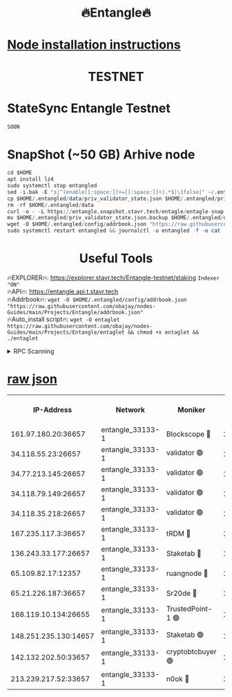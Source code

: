 <h1 align="center"> 🔥Entangle🔥</h1>

[Node installation instructions](https://github.com/obajay/nodes-Guides/tree/main/Projects/Entangle)
=

<h1 align="center"> TESTNET</h1>

# StateSync Entangle Testnet
```python
SOON
```
# SnapShot (~50 GB) Arhive node
```python
cd $HOME
apt install lz4
sudo systemctl stop entangled
sed -i.bak -E "s|^(enable[[:space:]]+=[[:space:]]+).*$|\1false|" ~/.entangled/config/config.toml
cp $HOME/.entangled/data/priv_validator_state.json $HOME/.entangled/priv_validator_state.json.backup
rm -rf $HOME/.entangled/data
curl -o - -L https://entangle.snapshot.stavr.tech/entagle/entagle-snap.tar.lz4 | lz4 -c -d - | tar -x -C $HOME/.entangled --strip-components 2
mv $HOME/.entangled/priv_validator_state.json.backup $HOME/.entangled/data/priv_validator_state.json
wget -O $HOME/.entangled/config/addrbook.json "https://raw.githubusercontent.com/obajay/nodes-Guides/main/Projects/Entangle/addrbook.json"
sudo systemctl restart entangled && journalctl -u entangled -f -o cat
```
 <h1 align="center"> Useful Tools</h1>
 
🔥EXPLORER🔥: https://explorer.stavr.tech/Entangle-testnet/staking        `Indexer "ON"` \
🔥API🔥:      https://entangle.api.t.stavr.tech \
🔥Addrbook🔥: ```wget -O $HOME/.entangled/config/addrbook.json "https://raw.githubusercontent.com/obajay/nodes-Guides/main/Projects/Entangle/addrbook.json"``` \
🔥Auto_install script🔥:  `wget -O entaglet https://raw.githubusercontent.com/obajay/nodes-Guides/main/Projects/Entangle/entaglet && chmod +x entaglet && ./entaglet`


<details>
<summary>RPC Scanning</summary>

<h2 align="center"> We scan nodes in real time every 4 hours. And we provide the final result of RPC endpoints.
We cannot influence the operation of these nodes in any way. </h2>


```python
If Voting Power is higher than 0 --> then the Node is a validator of the network and may be subject to attack and be a potential threat to the chain.
```
```python
We marked such validators with a red symbol
```

</details>

[raw json](https://rpc-check.entangt.stavr.tech/entangt/rpc-entangt-result.json)
=


<table><tr><th>IP-Address</th><th>Network</th><th>Moniker</th><th>Latest Block Height</th><th>Earliest Block Height</th><th>Catching Up</th><th>Tx Index</th><th>Voting Power</th><th>Scan Time</th></tr><tr><td>161.97.180.20:36657</td><td>entangle_33133-1</td><td>Blockscope 🔴</td><td>2804677</td><td>1</td><td>False</td><td>off</td><td>309760544247204</td><td>2024-03-25T22:46:15.209087193UTC</td></tr><tr><td>34.118.55.23:26657</td><td>entangle_33133-1</td><td>validator 🟢</td><td>2804677</td><td>1</td><td>False</td><td>on</td><td>0</td><td>2024-03-25T22:46:17.925641461UTC</td></tr><tr><td>34.77.213.145:26657</td><td>entangle_33133-1</td><td>validator 🟢</td><td>2804677</td><td>1</td><td>False</td><td>on</td><td>0</td><td>2024-03-25T22:46:20.203290970UTC</td></tr><tr><td>34.118.79.149:26657</td><td>entangle_33133-1</td><td>validator 🟢</td><td>2804683</td><td>1</td><td>False</td><td>on</td><td>0</td><td>2024-03-25T22:46:37.290958975UTC</td></tr><tr><td>34.118.35.218:26657</td><td>entangle_33133-1</td><td>validator 🟢</td><td>2804685</td><td>1</td><td>False</td><td>on</td><td>0</td><td>2024-03-25T22:46:39.673049759UTC</td></tr><tr><td>167.235.117.3:36657</td><td>entangle_33133-1</td><td>tRDM 🔴</td><td>2804685</td><td>1</td><td>False</td><td>on</td><td>216776925020225</td><td>2024-03-25T22:46:39.940829733UTC</td></tr><tr><td>136.243.33.177:26657</td><td>entangle_33133-1</td><td>Staketab 🔴</td><td>2804679</td><td>660001</td><td>False</td><td>on</td><td>181153136618817</td><td>2024-03-25T22:46:28.591794667UTC</td></tr><tr><td>65.109.82.17:12357</td><td>entangle_33133-1</td><td>ruangnode 🔴</td><td>2804677</td><td>1312001</td><td>False</td><td>off</td><td>661282770041220</td><td>2024-03-25T22:46:15.558355941UTC</td></tr><tr><td>65.21.226.187:36657</td><td>entangle_33133-1</td><td>Sr20de 🔴</td><td>2804677</td><td>2049001</td><td>False</td><td>off</td><td>29534655065001</td><td>2024-03-25T22:46:12.701990840UTC</td></tr><tr><td>168.119.10.134:26655</td><td>entangle_33133-1</td><td>TrustedPoint-1 🟢</td><td>2804685</td><td>2268001</td><td>False</td><td>off</td><td>0</td><td>2024-03-25T22:46:40.152078249UTC</td></tr><tr><td>148.251.235.130:14657</td><td>entangle_33133-1</td><td>Staketab 🟢</td><td>2804676</td><td>2617001</td><td>False</td><td>off</td><td>0</td><td>2024-03-25T22:46:12.380989062UTC</td></tr><tr><td>142.132.202.50:33657</td><td>entangle_33133-1</td><td>cryptobtcbuyer 🟢</td><td>2804677</td><td>2704677</td><td>False</td><td>off</td><td>0</td><td>2024-03-25T22:46:14.945627835UTC</td></tr><tr><td>213.239.217.52:33657</td><td>entangle_33133-1</td><td>n0ok 🔴</td><td>2804682</td><td>2704682</td><td>False</td><td>off</td><td>46611094161558052</td><td>2024-03-25T22:46:34.905425125UTC</td></tr></table>

